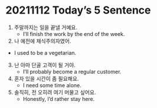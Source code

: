 # 20211112 Today’s 5 Sentence



1. 주말까지는 일을 끝낼 거예요.
   - I’ll finish the work by the end of the week.
2.  나 예전에 채식주의자였어.
   - I used to be a vegetarian.
3. 난 아마 단골 고객이 될 거야.
   - I’ll probably become a regular customer.
4. 혼자 있을 시간이 좀 필요해요.
   - I need some time alone.
5. 솔직히, 전 오히려 여기 머물고 싶어요.
   - Honestly, I’d rather stay here.